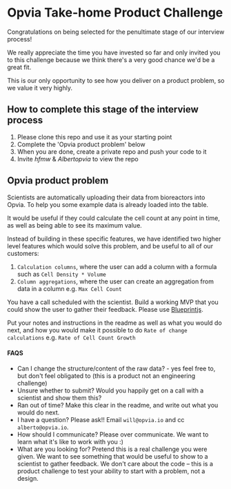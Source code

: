 # Opvia Take-home Product Challenge

Congratulations on being selected for the penultimate stage of our interview process!

We really appreciate the time you have invested so far and only invited you to this challenge because we think there's a very good chance we'd be a great fit.

This is our only opportunity to see how you deliver on a product problem, so we value it very highly.

## How to complete this stage of the interview process

1. Please clone this repo and use it as your starting point
2. Complete the 'Opvia product problem' below
3. When you are done, create a private repo and push your code to it
4. Invite _hfmw_ & _Albertopvia_ to view the repo

## Opvia product problem

Scientists are automatically uploading their data from bioreactors into Opvia. To help you some example data is already loaded into the table.

It would be useful if they could calculate the cell count at any point in time, as well as being able to see its maximum value.

Instead of building in these specific features, we have identified two higher level features which would solve this problem, and be useful to all of our customers:

1. `Calculation columns`, where the user can add a column with a formula such as `Cell Density * Volume`
2. `Column aggregations`, where the user can create an aggregation from data in a column e.g. `Max Cell Count`

You have a call scheduled with the scientist. Build a working MVP that you could show the user to gather their feedback. Please use <a href="https://blueprintjs.com/">Blueprintjs</a>.

Put your notes and instructions in the readme as well as what you would do next, and how you would make it possible to do `Rate of change calculations` e.g. `Rate of Cell Count Growth`

#### FAQS

- Can I change the structure/content of the raw data? - yes feel free to, but don't feel obligated to (this is a product not an engineering challenge)
- Unsure whether to submit? Would you happily get on a call with a scientist and show them this?
- Ran out of time? Make this clear in the readme, and write out what you would do next.
- I have a question? Please ask!! Email `will@opvia.io` and cc `alberto@opvia.io`.
- How should I communicate? Please over communicate. We want to learn what it's like to work with you :)
- What are you looking for? Pretend this is a real challenge you were given. We want to see something that would be useful to show to a scientist to gather feedback. We don't care about the code – this is a product challenge to test your ability to start with a problem, not a design.
